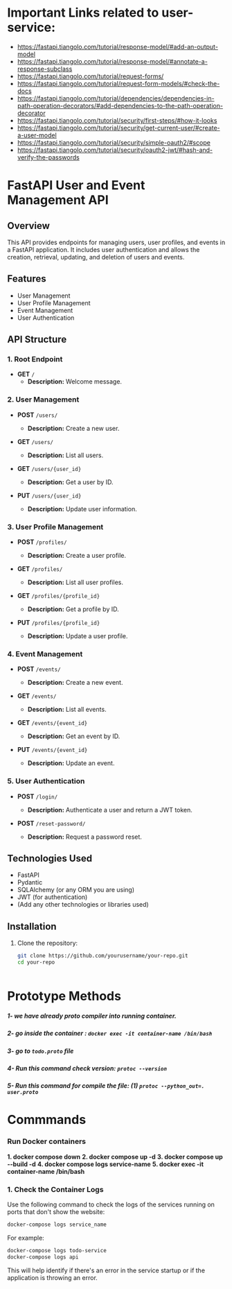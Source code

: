 
# Important Links related to user-service:


- https://fastapi.tiangolo.com/tutorial/response-model/#add-an-output-model
- https://fastapi.tiangolo.com/tutorial/response-model/#annotate-a-response-subclass
- https://fastapi.tiangolo.com/tutorial/request-forms/
- https://fastapi.tiangolo.com/tutorial/request-form-models/#check-the-docs
- https://fastapi.tiangolo.com/tutorial/dependencies/dependencies-in-path-operation-decorators/#add-dependencies-to-the-path-operation-decorator
- https://fastapi.tiangolo.com/tutorial/security/first-steps/#how-it-looks
- https://fastapi.tiangolo.com/tutorial/security/get-current-user/#create-a-user-model
- https://fastapi.tiangolo.com/tutorial/security/simple-oauth2/#scope
- https://fastapi.tiangolo.com/tutorial/security/oauth2-jwt/#hash-and-verify-the-passwords



# FastAPI User and Event Management API

## Overview
This API provides endpoints for managing users, user profiles, and events in a FastAPI application. It includes user authentication and allows the creation, retrieval, updating, and deletion of users and events.

## Features
- User Management
- User Profile Management
- Event Management
- User Authentication

## API Structure

### 1. Root Endpoint
- **GET** `/`
  - **Description:** Welcome message.

### 2. User Management
- **POST** `/users/`
  - **Description:** Create a new user.
  
- **GET** `/users/`
  - **Description:** List all users.
  
- **GET** `/users/{user_id}`
  - **Description:** Get a user by ID.
  
- **PUT** `/users/{user_id}`
  - **Description:** Update user information.

### 3. User Profile Management
- **POST** `/profiles/`
  - **Description:** Create a user profile.
  
- **GET** `/profiles/`
  - **Description:** List all user profiles.
  
- **GET** `/profiles/{profile_id}`
  - **Description:** Get a profile by ID.
  
- **PUT** `/profiles/{profile_id}`
  - **Description:** Update a user profile.

### 4. Event Management
- **POST** `/events/`
  - **Description:** Create a new event.
  
- **GET** `/events/`
  - **Description:** List all events.
  
- **GET** `/events/{event_id}`
  - **Description:** Get an event by ID.
  
- **PUT** `/events/{event_id}`
  - **Description:** Update an event.

### 5. User Authentication
- **POST** `/login/`
  - **Description:** Authenticate a user and return a JWT token.
  
- **POST** `/reset-password/`
  - **Description:** Request a password reset.

## Technologies Used
- FastAPI
- Pydantic
- SQLAlchemy (or any ORM you are using)
- JWT (for authentication)
- (Add any other technologies or libraries used)

## Installation
1. Clone the repository:
   ```bash
   git clone https://github.com/yourusername/your-repo.git
   cd your-repo



# Prototype Methods

##### 1- we have already proto compiler into running container.
##### 2- go inside the container : `docker exec -it container-name /bin/bash`
##### 3- go to `todo.proto` file
##### 4- Run this command check version: ``protoc --version``
##### 5- Run this command for compile the file: (1)  `protoc --python_out=. user.proto`

# Commmands

### Run Docker containers
**1. docker compose down**
**2. docker compose up -d**
**3. docker compose up --build -d**
**4. docker compose logs service-name**
**5. docker exec -it container-name /bin/bash**

### 1. Check the Container Logs
Use the following command to check the logs of the services running on ports that don't show the website:


```bash
docker-compose logs service_name
```


For example:

```bash
docker-compose logs todo-service
docker-compose logs api
```
This will help identify if there's an error in the service startup or if the application is throwing an error.




